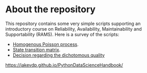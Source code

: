 # About the repository
This repository contains some very simple scripts supporting an introductory course on Reliability, Availability, Maintainability and Supportability (RAMS). Here is a survey of the scripts:
- [Homogenous Poisson process](https://chrisrijsdijk.github.io/RAMS/sitetext/).
- [State transition matrix](http://nbviewer.jupyter.org/github/chrisrijsdijk/RAMS/blob/master/sitetext/StateTransitionMatrix.ipynb).
- [Decision regarding the dichotomous quality](http://nbviewer.jupyter.org/github/chrisrijsdijk/RAMS/blob/master/sitetext/DecideOnQuality.ipynb)

https://jakevdp.github.io/PythonDataScienceHandbook/
